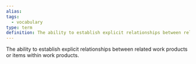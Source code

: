 ```yaml
---
alias: 
tags:
  - vocabulary
type: term
definition: The ability to establish explicit relationships between related work products or items within work products.
---
```


The ability to establish explicit relationships between related work products or items within work products.